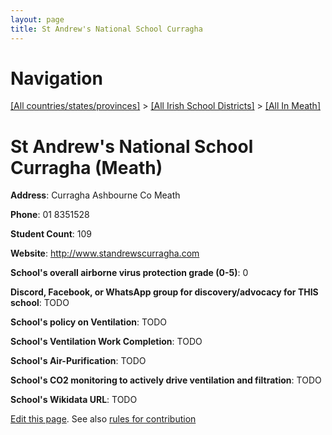 ```yaml
---
layout: page
title: St Andrew's National School Curragha
---
```

# Navigation

[[All countries/states/provinces]](../../..) > [[All Irish School Districts]](../..) > [[All In Meath]](..)

# St Andrew's National School Curragha (Meath)

**Address**: Curragha Ashbourne Co Meath

**Phone**: 01 8351528

**Student Count**: 109

**Website**: <http://www.standrewscurragha.com>

**School's overall airborne virus protection grade (0-5)**: 0

**Discord, Facebook, or WhatsApp group for discovery/advocacy for THIS school**: TODO

**School's policy on Ventilation**: TODO

**School's Ventilation Work Completion**: TODO

**School's Air-Purification**: TODO

**School's CO2 monitoring to actively drive ventilation and filtration**: TODO

**School's Wikidata URL**: TODO


[Edit this page](https://github.com/ventilate-schools/Ireland/edit/main/./Meath/St_Andrew's_National_School_Curragha.md). See also [rules for contribution](../../../contribution-rules/)